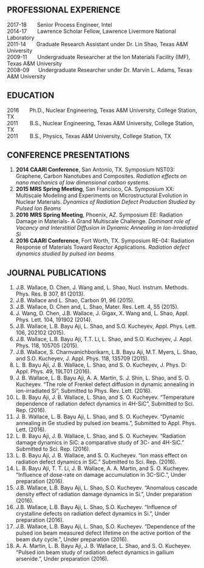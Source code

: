 ## PROFESSIONAL EXPERIENCE
<div class="box">
  <p>
2017-18    &nbsp;&nbsp;&nbsp;&nbsp;&nbsp;&nbsp;Senior Process Engineer, Intel <br />
2014-17    &nbsp;&nbsp;&nbsp;&nbsp;&nbsp;&nbsp;Lawrence Scholar Fellow, Lawrence Livermore National Laboratory <br />
2011-14    &nbsp;&nbsp;&nbsp;&nbsp;&nbsp;&nbsp;Graduate Research Assistant under Dr. Lin Shao, Texas A&M University <br />
2009-11    &nbsp;&nbsp;&nbsp;&nbsp;&nbsp;&nbsp;Undergraduate Researcher at the Ion Materials Facility (IMF), Texas A&M University <br />
2008-09    &nbsp;&nbsp;&nbsp;&nbsp;&nbsp;Undergraduate Researcher under Dr. Marvin L. Adams, Texas A&M University <br />
  </p>
</div>

## EDUCATION
<div class="box">
  <p>
2016		&nbsp;&nbsp;&nbsp;&nbsp;&nbsp;&nbsp;Ph.D., Nuclear Engineering, Texas A&M University, College Station, TX <br />
2011		&nbsp;&nbsp;&nbsp;&nbsp;&nbsp;&nbsp;&nbsp;B.S., Nuclear Engineering, Texas A&M University, College Station, TX <br />
2011		&nbsp;&nbsp;&nbsp;&nbsp;&nbsp;&nbsp;&nbsp;B.S., Physics, Texas A&M University, College Station, TX <br />
  </p>
</div>

## CONFERENCE PRESENTATIONS
<div class="box">
  <p>
	<!-- Lists -->
		<ol>
			<li><b>2014 CAARI Conference</b>, San Antonio, TX. Symposium NST03: Graphene, Carbon Nanotubes and Composites. <i>Radiation effects on nano mechanics of low dimensional carbon systems.</i></li>
			<li><b>2015 MRS Spring Meeting</b>, San Francisco, CA. Symposium XX: Multiscale Modeling and Experiments on Microstructural Evolution in Nuclear Materials. <i>Dynamics of Radiation Defect Production Studied by Pulsed Ion Beams</i></li>
			<li><b>2016 MRS Spring Meeting</b>, Phoenix, AZ. Symposium EE: Radiation Damage in Materials- A Grand Multiscale Challenge. <i>Dominant role of Vacancy and Interstitial Diffusion in Dynamic Annealing in Ion-Irradiated Si</i></li>
			<li><b>2016 CAARI Conference</b>, Fort Worth, TX. Symposium RE-04: Radiation Response of Materials Toward Reactor Applications. <i>Radiation defect dynamics studied by pulsed ion beams</i></li>
		</ol>
  </p>
</div>

## JOURNAL PUBLICATIONS
<div class="box">
  <p>
	  <!-- Lists -->
		<ol>
			<li>J.B. Wallace, D. Chen, J. Wang and, L. Shao, Nucl. Instrum. Methods. Phys. Res. B 307, 81 (2013).</li>
			<li>J.B. Wallace and L. Shao, Carbon 91, 96 (2015).</li>
			<li>J.B. Wallace, D. Chen and, L. Shao, Mater. Res. Lett. 4, 55 (2015).</li>
			<li>J. Wang, D. Chen, J.B. Wallace, J. Gigax, X. Wang and, L. Shao, Appl. Phys. Lett. 104, 191902 (2014).</li>
			<li>J.B. Wallace, L.B. Bayu Aji, L. Shao, and S.O. Kucheyev, Appl. Phys. Lett. 106, 202102 (2015).</li>
			<li>J.B. Wallace, L.B. Bayu Aji, T.T. Li, L. Shao, and S.O. Kucheyev, J. Appl. Phys. 118, 105705 (2015).</li>
			<li>J.B. Wallace, S. Charnvanichborikarn, L.B. Bayu Aji, M.T. Myers, L. Shao, and S.O. Kucheyev, J. Appl. Phys. 118, 135709 (2015).</li>
			<li>L. B. Bayu Aji, J. B. Wallace, L. Shao, and S. O. Kucheyev, J. Phys. D: Appl. Phys. 49, 19LT01 (2016). </li>
			<li>J. B. Wallace, L. B. Bayu Aji, A. A. Martin, S. J. Shin, L. Shao, and S. O. Kucheyev. “The role of Frenkel defect diffusion in dynamic annealing in ion-irradiated Si”, Submitted to Phys. Rev. Lett. (2016). </li>
			<li>L. B. Bayu Aji, J. B. Wallace, L. Shao, and S. O. Kucheyev. “Temperature dependence of radiation defect dynamics in 4H-SiC”, Submitted to Sci. Rep. (2016).</li>
			<li>J. B. Wallace, L. B. Bayu Aji, L. Shao, and S. O. Kucheyev. “Dynamic annealing in Ge studied by pulsed ion beams.”, Submitted to Appl. Phys. Lett. (2016).</li>
			<li>L. B. Bayu Aji, J. B. Wallace, L. Shao, and S. O. Kucheyev. “Radiation damage dynamics in SiC: a comparative study of 3C- and 4H-SiC.” Submitted to Sci. Rep. (2016).</li>
			<li>L. B. Bayu Aji, J. B. Wallace, and S. O. Kucheyev. “Ion mass effect on radiation defect dynamics in SiC.” Submitted to Sci. Rep. (2016).</li>
			<li>L. B. Bayu Aji, T. T. Li, J. B. Wallace, A. A. Martin, and S. O. Kucheyev. “Influence of dose-rate on damage accumulation in 3C-SiC.”, Under preparation (2016).</li>
			<li>J.B. Wallace, L.B. Bayu Aji, L. Shao, S.O. Kucheyev. “Anomalous cascade density effect of radiation damage dynamics in Si.”, Under preparation (2016).</li>
			<li>J.B. Wallace, L.B. Bayu Aji, L. Shao, S.O. Kucheyev. “Influence of crystalline defects on radiation defect dynamics in Si.”, Under preparation (2016).</li>
			<li>J.B. Wallace, L.B. Bayu Aji, L. Shao, S.O. Kucheyev. “Dependence of the pulsed ion beam measured defect lifetime on the active portion of the beam duty cycle.”, Under preparation (2016).</li>
			<li>A. A. Martin, L. B. Bayu Aji, J. B. Wallace, L. Shao, and S. O. Kucheyev. “Pulsed ion beam study of radiation defect dynamics in gallium arsenide.”, Under preparation (2016).</li>
		</ol>
  </p>
</div>
